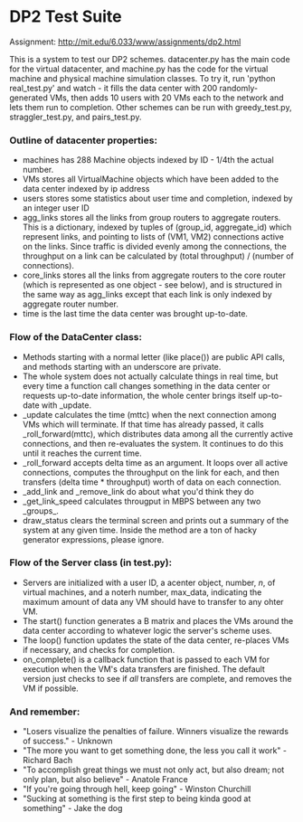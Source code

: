 # DP2 Test Suite

Assignment: http://mit.edu/6.033/www/assignments/dp2.html

This is a system to test our DP2 schemes. datacenter.py has the main code for
the virtual datacenter, and machine.py has the code for the virtual machine and
physical machine simulation classes. To try it, run 'python real\_test.py' and
watch \- it fills the data center with 200 randomly-generated VMs, then adds 10
users with 20 VMs each to the network and lets them run to completion. Other 
schemes can be run with greedy\_test.py, straggler\_test.py, and pairs\_test.py.

### Outline of datacenter properties:
 - machines has 288 Machine objects indexed by ID - 1/4th the actual number. 
 - VMs stores all VirtualMachine objects which have been added to the data
   center indexed by ip address
 - users stores some statistics about user time and completion, indexed by an 
   integer user ID
 - agg\_links stores all the links from group routers to aggregate routers.
   This is a dictionary, indexed by tuples of (group\_id, aggregate\_id) which
represent links, and pointing to lists of (VM1, VM2) connections active on the
links.  Since traffic is divided evenly among the connections, the throughput
on a link can be calculated by (total throughput) / (number of connections).
 - core\_links stores all the links from aggregate routers to the core router
   (which is represented as one object - see below), and is structured in the
same way as agg\_links except that each link is only indexed by aggregate
router number.
 - time is the last time the data center was brought up-to-date.
 
### Flow of the DataCenter class:
 - Methods starting with a normal letter (like place()) are public API calls,
   and methods starting with an underscore are private. 
 - The whole system does not actually calculate things in real time, but every
   time a function call changes something in the data center or requests
up-to-date information, the whole center brings itself up-to-date with
\_update.
 - \_update calculates the time (mttc) when the next connection among VMs which
   will terminate. If that time has already passed, it calls
\_roll\_forward(mttc), which distributes data among all the currently active
connections, and then re-evaluates the system. It continues to do this until it
reaches the current time.
 - \_roll\_forward accepts delta time as an argument. It loops over all active
   connections, computes the throughput on the link for each, and then
transfers (delta time * throughput) worth of data on each connection.
 - \_add\_link and \_remove\_link do about what you'd think they do
 - \_get\_link\_speed calculates througput in MBPS between any two \_groups\_.
 - draw\_status clears the terminal screen and prints out a summary of the
   system at any given time. Inside the method are a ton of hacky generator
expressions, please ignore.

### Flow of the Server class (in test.py):
 - Servers are initialized with a user ID, a acenter object, number, _n_, of
   virtual machines, and a noterh number, max\_data, indicating the maximum
amount of data any VM should have to transfer to any ohter VM. 
 - The start() function generates a B matrix and places the VMs around the data
center according to whatever logic the server's scheme uses.
 - The loop() function updates the state of the data center, re-places VMs if
necessary, and checks for completion. 
 - on\_complete() is a callback function that is passed to each VM for execution
when the VM's data transfers are finished. The default version just checks to 
see if _all_ transfers are complete, and removes the VM if possible.

### And remember:
 - "Losers visualize the penalties of failure. Winners visualize the rewards of
   success." \- Unknown
 - "The more you want to get something done, the less you call it work" -
   Richard Bach
 - "To accomplish great things we must not only act, but also dream; not only
   plan, but also believe" - Anatole France
 - "If you're going through hell, keep going" - Winston Churchill
 - "Sucking at something is the first step to being kinda good at something" -
   Jake the dog

